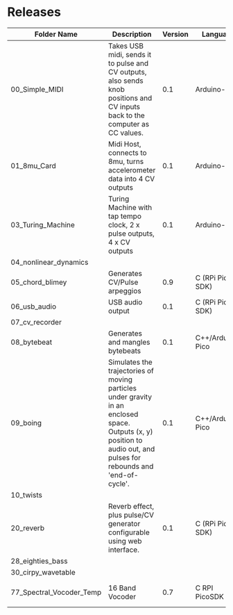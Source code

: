# Releases  
| Folder Name | Description | Version | Language | Creator | Status |
| ----------- | ----------- | ------- | -------- | ------- | ------ |
| 00_Simple_MIDI | Takes USB midi, sends it to pulse and CV outputs, also sends knob positions and CV inputs back to the computer as CC values. | 0.1 | Arduino-Pico | Tom Whitwell | Functional but WIP |
| 01_8mu_Card | Midi Host, connects to 8mu, turns accelerometer data into 4 CV outputs | 0.1 | Arduino-Pico | Tom Whitwell | Functional but WIP |
| 03_Turing_Machine | Turing Machine with tap tempo clock, 2 x pulse outputs, 4 x CV outputs | 0.1 | Arduino-Pico | Tom Whitwell | Functional but WIP |
| 04_nonlinear_dynamics |  |  |  |  |  |
| 05_chord_blimey | Generates CV/Pulse arpeggios | 0.9 | C (RPi Pico SDK) | Tom Waters | Mostly complete (for now) |
| 06_usb_audio | USB audio output | 0.1 | C (RPi Pico SDK) | Chris Johnson | Functional but WIP |
| 07_cv_recorder |  |  |  |  |  |
| 08_bytebeat | Generates and mangles bytebeats | 0.1 | C++/Arduino-Pico | Matt Kuebrich | Functional but WIP |
| 09_boing | Simulates the trajectories of moving particles under gravity in an enclosed space. Outputs (x, y) position to audio out, and pulses for rebounds and 'end-of-cycle'. | 0.1 | C++/Arduino-Pico | Paul Hadfield | Functional but WIP |
| 10_twists |  |  |  |  |  |
| 20_reverb | Reverb effect, plus pulse/CV generator configurable using web interface. | 0.1 | C (RPi Pico SDK) | Chris Johnson | Functional but WIP |
| 28_eighties_bass |  |  |  |  |  |
| 30_cirpy_wavetable |  |  |  |  |  |
| 77_Spectral_Vocoder_Temp | 16 Band Vocoder | 0.7 | C RPI PicoSDK | RYK / Jake Knight | WIP |
